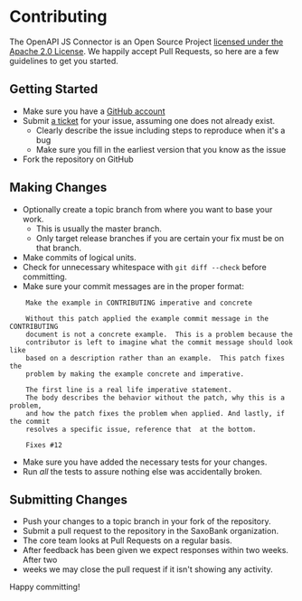 # Contributing
The OpenAPI JS Connector is an Open Source Project [licensed under the Apache 2.0 License](LICENSE). 
We happily accept Pull Requests, so here are a few guidelines to get you started. 
## Getting Started

* Make sure you have a [GitHub account](https://github.com/signup/free)
* Submit [a ticket](https://github.com/saxobank/openapi-connector-js/issues) for your issue, assuming one does not already exist.
    *  Clearly describe the issue including steps to reproduce when it's a bug
    *  Make sure you fill in the earliest version that you know as the issue
* Fork the repository on GitHub

## Making Changes

* Optionally create a topic branch from where you want to base your work.
  * This is usually the master branch.
  * Only target release branches if you are certain your fix must be on that
    branch.
* Make commits of logical units.
* Check for unnecessary whitespace with `git diff --check` before committing.
* Make sure your commit messages are in the proper format:

````
    Make the example in CONTRIBUTING imperative and concrete

    Without this patch applied the example commit message in the CONTRIBUTING
    document is not a concrete example.  This is a problem because the
    contributor is left to imagine what the commit message should look like
    based on a description rather than an example.  This patch fixes the
    problem by making the example concrete and imperative.

    The first line is a real life imperative statement.
    The body describes the behavior without the patch, why this is a problem, 
    and how the patch fixes the problem when applied. And lastly, if the commit
    resolves a specific issue, reference that  at the bottom.
    
    Fixes #12
````

* Make sure you have added the necessary tests for your changes.
* Run _all_ the tests to assure nothing else was accidentally broken.

## Submitting Changes

* Push your changes to a topic branch in your fork of the repository.
* Submit a pull request to the repository in the SaxoBank organization.
* The core team looks at Pull Requests on a regular basis.
* After feedback has been given we expect responses within two weeks. After two
* weeks we may close the pull request if it isn't showing any activity.

Happy committing!
